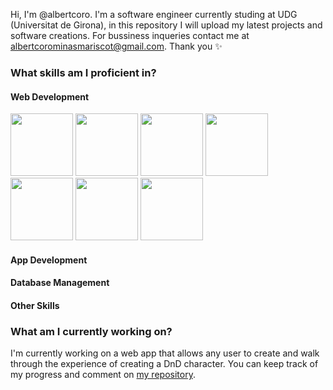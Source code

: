 Hi, I'm @albertcoro. I'm a software engineer currently studing at UDG (Universitat de Girona), in this repository I will
upload my latest projects and software creations. For bussiness inqueries contact me at
albertcorominasmariscot@gmail.com. Thank you ✨

<h3>What skills am I proficient in?</h3>

<h4>Web Development</h4>
<img src="https://www.pngitem.com/pimgs/m/664-6644509_icon-react-js-logo-hd-png-download.png" height=100px weight=100px>
<img src="https://www.pngitem.com/pimgs/m/664-6644509_icon-react-js-logo-hd-png-download.png" height=100px weight=100px>
<img src="https://www.pngitem.com/pimgs/m/664-6644509_icon-react-js-logo-hd-png-download.png" height=100px weight=100px>
<img src="https://www.pngitem.com/pimgs/m/664-6644509_icon-react-js-logo-hd-png-download.png" height=100px weight=100px>
<img src="https://www.pngitem.com/pimgs/m/664-6644509_icon-react-js-logo-hd-png-download.png" height=100px weight=100px>
<img src="https://www.pngitem.com/pimgs/m/664-6644509_icon-react-js-logo-hd-png-download.png" height=100px weight=100px>
<img src="https://www.pngitem.com/pimgs/m/664-6644509_icon-react-js-logo-hd-png-download.png" height=100px weight=100px>

<h4>App Development</h4>

<h4>Database Management</h4>

<h4>Other Skills</h4>

<h3>What am I currently working on?</h3>
 
 I'm currently working on a web app that allows any user to create and walk through the experience of creating a DnD character. You can keep track of my progress and comment on <a href="https://github.com/albertcoro/dnd"> my repository</a>. 
